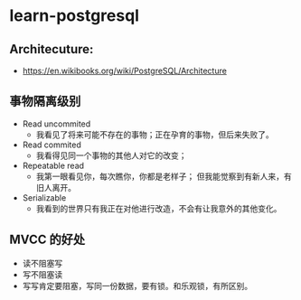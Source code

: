 # learn-postgresql
## Architecuture:
* https://en.wikibooks.org/wiki/PostgreSQL/Architecture

## 事物隔离级别
* Read uncommited  
  * 我看见了将来可能不存在的事物；正在孕育的事物，但后来失败了。
* Read commited    
  * 我看得见同一个事物的其他人对它的改变；
* Repeatable read  
  * 我第一眼看见你，每次瞧你，你都是老样子； 但我能觉察到有新人来，有旧人离开。
* Serializable     
  * 我看到的世界只有我正在对他进行改造，不会有让我意外的其他变化。 
## MVCC 的好处
 * 读不阻塞写
 * 写不阻塞读
 * 写写肯定要阻塞，写同一份数据，要有锁。和乐观锁，有所区别。
